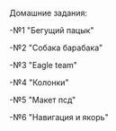 ﻿
Домашние задания:

-№1 "Бегущий пацык" 

-№2 "Собака барабака"

-№3 "Eagle team"

-№4 "Колонки"

-№5 "Макет псд"

-№6 "Навигация и якорь"